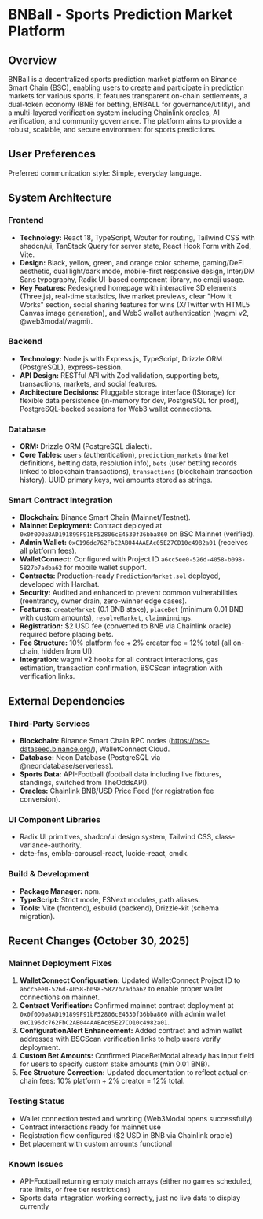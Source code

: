 # BNBall - Sports Prediction Market Platform

## Overview
BNBall is a decentralized sports prediction market platform on Binance Smart Chain (BSC), enabling users to create and participate in prediction markets for various sports. It features transparent on-chain settlements, a dual-token economy (BNB for betting, BNBALL for governance/utility), and a multi-layered verification system including Chainlink oracles, AI verification, and community governance. The platform aims to provide a robust, scalable, and secure environment for sports predictions.

## User Preferences
Preferred communication style: Simple, everyday language.

## System Architecture

### Frontend
- **Technology:** React 18, TypeScript, Wouter for routing, Tailwind CSS with shadcn/ui, TanStack Query for server state, React Hook Form with Zod, Vite.
- **Design:** Black, yellow, green, and orange color scheme, gaming/DeFi aesthetic, dual light/dark mode, mobile-first responsive design, Inter/DM Sans typography, Radix UI-based component library, no emoji usage.
- **Key Features:** Redesigned homepage with interactive 3D elements (Three.js), real-time statistics, live market previews, clear "How It Works" section, social sharing features for wins (X/Twitter with HTML5 Canvas image generation), and Web3 wallet authentication (wagmi v2, @web3modal/wagmi).

### Backend
- **Technology:** Node.js with Express.js, TypeScript, Drizzle ORM (PostgreSQL), express-session.
- **API Design:** RESTful API with Zod validation, supporting bets, transactions, markets, and social features.
- **Architecture Decisions:** Pluggable storage interface (IStorage) for flexible data persistence (in-memory for dev, PostgreSQL for prod), PostgreSQL-backed sessions for Web3 wallet connections.

### Database
- **ORM:** Drizzle ORM (PostgreSQL dialect).
- **Core Tables:** `users` (authentication), `prediction_markets` (market definitions, betting data, resolution info), `bets` (user betting records linked to blockchain transactions), `transactions` (blockchain transaction history). UUID primary keys, wei amounts stored as strings.

### Smart Contract Integration
- **Blockchain:** Binance Smart Chain (Mainnet/Testnet).
- **Mainnet Deployment:** Contract deployed at `0x0f0D0a8AD191899F91bF52806cE4530f36bba860` on BSC Mainnet (verified).
- **Admin Wallet:** `0xC196dc762FbC2AB044AAEAc05E27CD10c4982a01` (receives all platform fees).
- **WalletConnect:** Configured with Project ID `a6cc5ee0-526d-4058-b098-5827b7adba62` for mobile wallet support.
- **Contracts:** Production-ready `PredictionMarket.sol` deployed, developed with Hardhat.
- **Security:** Audited and enhanced to prevent common vulnerabilities (reentrancy, owner drain, zero-winner edge cases).
- **Features:** `createMarket` (0.1 BNB stake), `placeBet` (minimum 0.01 BNB with custom amounts), `resolveMarket`, `claimWinnings`.
- **Registration:** $2 USD fee (converted to BNB via Chainlink oracle) required before placing bets.
- **Fee Structure:** 10% platform fee + 2% creator fee = 12% total (all on-chain, hidden from UI).
- **Integration:** wagmi v2 hooks for all contract interactions, gas estimation, transaction confirmation, BSCScan integration with verification links.

## External Dependencies

### Third-Party Services
- **Blockchain:** Binance Smart Chain RPC nodes (https://bsc-dataseed.binance.org/), WalletConnect Cloud.
- **Database:** Neon Database (PostgreSQL via @neondatabase/serverless).
- **Sports Data:** API-Football (football data including live fixtures, standings, switched from TheOddsAPI).
- **Oracles:** Chainlink BNB/USD Price Feed (for registration fee conversion).

### UI Component Libraries
- Radix UI primitives, shadcn/ui design system, Tailwind CSS, class-variance-authority.
- date-fns, embla-carousel-react, lucide-react, cmdk.

### Build & Development
- **Package Manager:** npm.
- **TypeScript:** Strict mode, ESNext modules, path aliases.
- **Tools:** Vite (frontend), esbuild (backend), Drizzle-kit (schema migration).

## Recent Changes (October 30, 2025)

### Mainnet Deployment Fixes
1. **WalletConnect Configuration:** Updated WalletConnect Project ID to `a6cc5ee0-526d-4058-b098-5827b7adba62` to enable proper wallet connections on mainnet.
2. **Contract Verification:** Confirmed mainnet contract deployment at `0x0f0D0a8AD191899F91bF52806cE4530f36bba860` with admin wallet `0xC196dc762FbC2AB044AAEAc05E27CD10c4982a01`.
3. **ConfigurationAlert Enhancement:** Added contract and admin wallet addresses with BSCScan verification links to help users verify deployment.
4. **Custom Bet Amounts:** Confirmed PlaceBetModal already has input field for users to specify custom stake amounts (min 0.01 BNB).
5. **Fee Structure Correction:** Updated documentation to reflect actual on-chain fees: 10% platform + 2% creator = 12% total.

### Testing Status
- Wallet connection tested and working (Web3Modal opens successfully)
- Contract interactions ready for mainnet use
- Registration flow configured ($2 USD in BNB via Chainlink oracle)
- Bet placement with custom amounts functional

### Known Issues
- API-Football returning empty match arrays (either no games scheduled, rate limits, or free tier restrictions)
- Sports data integration working correctly, just no live data to display currently